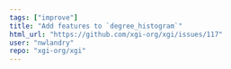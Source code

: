 ```yaml
---
tags: ["improve"]
title: "Add features to `degree_histogram`"
html_url: "https://github.com/xgi-org/xgi/issues/117"
user: "nwlandry"
repo: "xgi-org/xgi"
---
```


